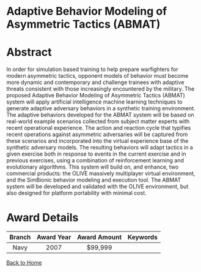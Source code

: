 
Adaptive Behavior Modeling of Asymmetric Tactics (ABMAT)
========================================================

# Abstract


In order for simulation based training to help prepare warfighters for modern asymmetric tactics, opponent models of behavior must become more dynamic and contemporary and challenge trainees with adaptive threats consistent with those increasingly encountered by the military.  The proposed Adaptive Behavior Modeling of Asymmetric Tactics (ABMAT) system will apply artificial intelligence machine learning techniques to generate adaptive adversary behaviors in a synthetic training environment.  The adaptive behaviors developed for the ABMAT system will be based on real-world example scenarios collected from subject matter experts with recent operational experience.  The action and reaction cycle that typifies recent operations against asymmetric adversaries will be captured from these scenarios and incorporated into the virtual experience base of the synthetic adversary models.  The resulting behaviors will adapt tactics in a given exercise both in response to events in the current exercise and in previous exercises, using a combination of reinforcement learning and evolutionary algorithms. This system will build on, and enhance, two commercial products: the OLIVE massively multiplayer virtual environment, and the SimBionic behavior modeling and execution tool.  The ABMAT system will be developed and validated with the OLIVE environment, but also designed for platform portability with minimal cost.  

# Award Details

|Branch|Award Year|Award Amount|Keywords|
| :---: | :---: | :---: | :---: |
|Navy|2007|$99,999||
  
  


[Back to Home](https://github.com/chrischow/dod_sbir_awards/Reports/JH/#2290)
